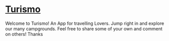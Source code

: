 # [Turismo](https://desolate-forest-80956.herokuapp.com/)
Welcome to Turismo!
An App for travelling Lovers.
Jump right in and explore our many campgrounds.
Feel free to share some of your own and comment on others!
Thanks
